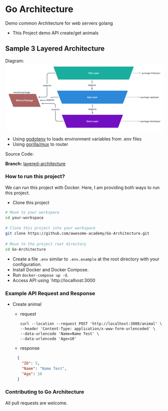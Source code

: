 # Go Architecture
Demo common Architecture for web servers golang
- This Project demo API create/get animals

## Sample 3 Layered Architecture
Diagram:
![alt text](https://github.com/awesome-academy/Go-Architecture/blob/layered-architecture/images/layered-architectures.png?raw=true)

- Using [godotenv](https://github.com/joho/godotenv) to loads environment variables from .env files
- Using [gorilla/mux](https://github.com/gorilla/mux) to router

Source Code:

**Branch:** [layered-architecture](https://github.com/awesome-academy/Go-Architecture/tree/layered-architecture)

### How to run this project?
We can run this project with Docker. Here, I am providing both ways to run this project.

- Clone this project

```bash
# Move to your workspace
cd your-workspace

# Clone this project into your workspace
git clone https://github.com/awesome-academy/Go-Architecture.git

# Move to the project root directory
cd Go-Architecture
```

- Create a file `.env` similar to `.env.example` at the root directory with your configuration.
- Install Docker and Docker Compose.
- Run `docker-compose up -d`.
- Access API using `http://localhost:3000

### Example API Request and Response
- Create animal
  - request
    ```
    curl --location --request POST 'http://localhost:3000/animal' \
    --header 'Content-Type: application/x-www-form-urlencoded' \
    --data-urlencode 'Name=Name Test' \
    --data-urlencode 'Age=10'
    ```
  
  - response
  
  ```json
    {
      "ID": 5,
      "Name": "Name Test",
      "Age": 10
    }
  ```

### Contributing to Go Architecture

All pull requests are welcome.
